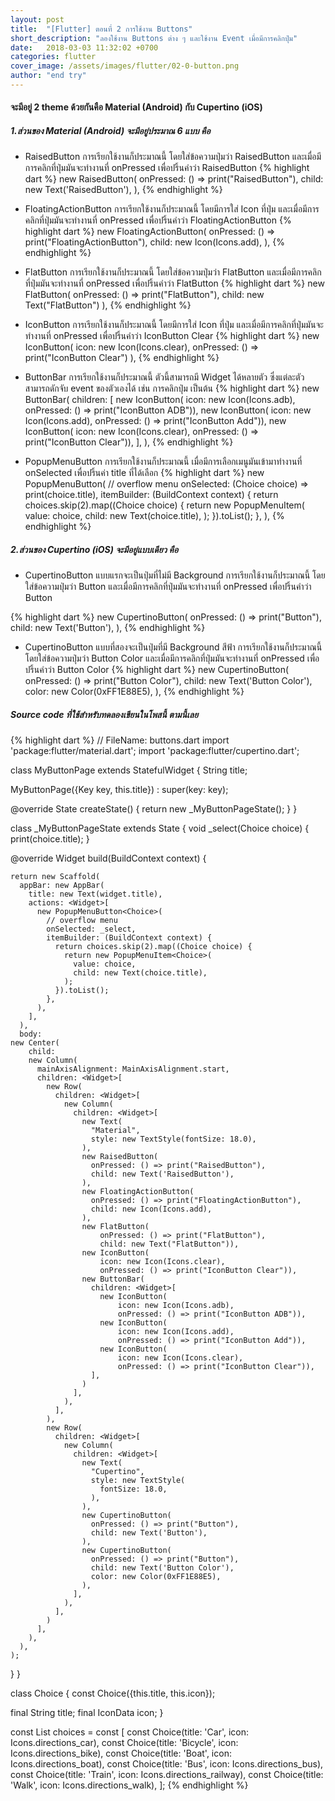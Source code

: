 ```yaml
---
layout: post
title:  "[Flutter] ตอนที่ 2 การใช้งาน Buttons"
short_description: "ลองใช้งาน Buttons ต่าง ๆ และใช้งาน Event เมื่อมีการคลิกปุ่ม"
date:   2018-03-03 11:32:02 +0700
categories: flutter
cover_image: /assets/images/flutter/02-0-button.png
author: "end try"
---
```

#### จะมีอยู่ 2 theme ด้วยกันคือ Material (Android) กับ Cupertino (iOS)

##### 1.ส่วนของ Material (Android) จะมีอยู่ประมาณ 6 แบบ คือ
- RaisedButton การเรียกใช้งานก็ประมาณนี้ โดยใส่ข้อความปุ่มว่า RaisedButton และเมื่อมีการคลิกที่ปุ่มมันจะทำงานที่ onPressed เพื่อปริ้นคำว่า RaisedButton
{% highlight dart %}
new RaisedButton(
    onPressed: () => print("RaisedButton"),
    child: new Text('RaisedButton'),
),
{% endhighlight %}

- FloatingActionButton การเรียกใช้งานก็ประมาณนี้ โดยมีการใส่ Icon ที่ปุ่ม และเมื่อมีการคลิกที่ปุ่มมันจะทำงานที่ onPressed เพื่อปริ้นคำว่า FloatingActionButton
{% highlight dart %}
new FloatingActionButton(
    onPressed: () => print("FloatingActionButton"),
    child: new Icon(Icons.add),
),
{% endhighlight %}

- FlatButton การเรียกใช้งานก็ประมาณนี้ โดยใส่ข้อความปุ่มว่า FlatButton และเมื่อมีการคลิกที่ปุ่มมันจะทำงานที่ onPressed เพื่อปริ้นคำว่า FlatButton
{% highlight dart %}
new FlatButton(
    onPressed: () => print("FlatButton"),
    child: new Text("FlatButton")
),
{% endhighlight %}

- IconButton การเรียกใช้งานก็ประมาณนี้ โดยมีการใส่ Icon ที่ปุ่ม และเมื่อมีการคลิกที่ปุ่มมันจะทำงานที่ onPressed เพื่อปริ้นคำว่า IconButton Clear
{% highlight dart %}
new IconButton(
    icon: new Icon(Icons.clear),
    onPressed: () => print("IconButton Clear")
),
{% endhighlight %}

- ButtonBar การเรียกใช้งานก็ประมาณนี้ ตัวนี้สามารถมี Widget ได้หลายตัว ซึ่งแต่ละตัวสามารถดักจับ event ของตัวเองได้ เช่น การคลิกปุ่ม เป็นต้น
{% highlight dart %}
new ButtonBar(
    children: <Widget>[
    new IconButton(
        icon: new Icon(Icons.adb),
        onPressed: () => print("IconButton ADB")),
    new IconButton(
        icon: new Icon(Icons.add),
        onPressed: () => print("IconButton Add")),
    new IconButton(
        icon: new Icon(Icons.clear),
        onPressed: () => print("IconButton Clear")),
    ],
),
{% endhighlight %}

- PopupMenuButton การเรียกใช้งานก็ประมาณนี้ เมื่อมีการเลือกเมนูมันเข้ามาทำงานที่ onSelected เพื่อปริ้นค่า title ที่ได้เลือก
{% highlight dart %}
new PopupMenuButton<Choice>(
    // overflow menu
    onSelected: (Choice choice) => print(choice.title),
    itemBuilder: (BuildContext context) {
        return choices.skip(2).map((Choice choice) {
        return new PopupMenuItem<Choice>(
            value: choice,
            child: new Text(choice.title),
        );
        }).toList();
    },
),
{% endhighlight %}

##### 2.ส่วนของ Cupertino (iOS) จะมีอยู่แบบเดียว คือ

- CupertinoButton แบบแรกจะเป็นปุ่มที่ไม่มี Background การเรียกใช้งานก็ประมาณนี้ โดยใส่ข้อความปุ่มว่า Button และเมื่อมีการคลิกที่ปุ่มมันจะทำงานที่ onPressed เพื่อปริ้นคำว่า Button

{% highlight dart %}
new CupertinoButton(
    onPressed: () => print("Button"),
    child: new Text('Button'),
),
{% endhighlight %}

- CupertinoButton แบบที่สองจะเป็นปุ่มที่มี Background สีฟ้า การเรียกใช้งานก็ประมาณนี้ โดยใส่ข้อความปุ่มว่า Button Color และเมื่อมีการคลิกที่ปุ่มมันจะทำงานที่ onPressed เพื่อปริ้นคำว่า Button Color
{% highlight dart %}
new CupertinoButton(
    onPressed: () => print("Button Color"),
    child: new Text('Button Color'),
    color: new Color(0xFF1E88E5),
),
{% endhighlight %}

##### Source code ที่ใช้สำหรับทดลองเขียนในโพสนี้ ตามนี้เลย
{% highlight dart %}
// FileName: buttons.dart
import 'package:flutter/material.dart';
import 'package:flutter/cupertino.dart';

class MyButtonPage extends StatefulWidget {
  String title;

  MyButtonPage({Key key, this.title}) : super(key: key);

  @override
  State<StatefulWidget> createState() {
    return new _MyButtonPageState();
  }
}

class _MyButtonPageState extends State<MyButtonPage> {
  void _select(Choice choice) {
    print(choice.title);
  }

  @override
  Widget build(BuildContext context) {

    return new Scaffold(
      appBar: new AppBar(
        title: new Text(widget.title),
        actions: <Widget>[
          new PopupMenuButton<Choice>(
            // overflow menu
            onSelected: _select,
            itemBuilder: (BuildContext context) {
              return choices.skip(2).map((Choice choice) {
                return new PopupMenuItem<Choice>(
                  value: choice,
                  child: new Text(choice.title),
                );
              }).toList();
            },
          ),
        ],
      ),
      body:
    new Center(
        child:
        new Column(
          mainAxisAlignment: MainAxisAlignment.start,
          children: <Widget>[
            new Row(
              children: <Widget>[
                new Column(
                  children: <Widget>[
                    new Text(
                      "Material",
                      style: new TextStyle(fontSize: 18.0),
                    ),
                    new RaisedButton(
                      onPressed: () => print("RaisedButton"),
                      child: new Text('RaisedButton'),
                    ),
                    new FloatingActionButton(
                      onPressed: () => print("FloatingActionButton"),
                      child: new Icon(Icons.add),
                    ),
                    new FlatButton(
                        onPressed: () => print("FlatButton"),
                        child: new Text("FlatButton")),
                    new IconButton(
                        icon: new Icon(Icons.clear),
                        onPressed: () => print("IconButton Clear")),
                    new ButtonBar(
                      children: <Widget>[
                        new IconButton(
                            icon: new Icon(Icons.adb),
                            onPressed: () => print("IconButton ADB")),
                        new IconButton(
                            icon: new Icon(Icons.add),
                            onPressed: () => print("IconButton Add")),
                        new IconButton(
                            icon: new Icon(Icons.clear),
                            onPressed: () => print("IconButton Clear")),
                      ],
                    )
                  ],
                ),
              ],
            ),
            new Row(
              children: <Widget>[
                new Column(
                  children: <Widget>[
                    new Text(
                      "Cupertino",
                      style: new TextStyle(
                        fontSize: 18.0,
                      ),
                    ),
                    new CupertinoButton(
                      onPressed: () => print("Button"),
                      child: new Text('Button'),
                    ),
                    new CupertinoButton(
                      onPressed: () => print("Button"),
                      child: new Text('Button Color'),
                      color: new Color(0xFF1E88E5),
                    ),
                  ],
                ),
              ],
            )
          ],
        ),
      ),
    );
  }
}

class Choice {
  const Choice({this.title, this.icon});

  final String title;
  final IconData icon;
}

const List<Choice> choices = const <Choice>[
  const Choice(title: 'Car', icon: Icons.directions_car),
  const Choice(title: 'Bicycle', icon: Icons.directions_bike),
  const Choice(title: 'Boat', icon: Icons.directions_boat),
  const Choice(title: 'Bus', icon: Icons.directions_bus),
  const Choice(title: 'Train', icon: Icons.directions_railway),
  const Choice(title: 'Walk', icon: Icons.directions_walk),
];
{% endhighlight %}